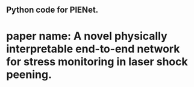 ## Python code for PIENet. 
# paper name: A novel physically interpretable end-to-end network for stress monitoring in laser shock peening.
